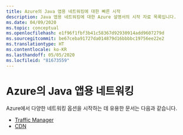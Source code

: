 ```yaml
---
title: Azure의 Java 앱용 네트워킹에 대한 빠른 시작
description: Java 앱용 네트워킹에 대한 Azure 설명서의 시작 자료 목록입니다.
ms.date: 04/09/2020
ms.topic: conceptual
ms.openlocfilehash: e1f96f1fbf3b41c58367d92930914add9607279d
ms.sourcegitcommit: be67ceba91727da014879d16bbbbc19756ee22e2
ms.translationtype: HT
ms.contentlocale: ko-KR
ms.lasthandoff: 05/05/2020
ms.locfileid: "81673559"
---
```

# <a name="networking-for-java-apps-on-azure"></a>Azure의 Java 앱용 네트워킹

Azure에서 다양한 네트워킹 옵션을 시작하는 데 유용한 문서는 다음과 같습니다.

- [Traffic Manager](/azure/traffic-manager/quickstart-create-traffic-manager-profile-cli)
- [CDN](/azure/cdn/cdn-create-new-endpoint)
